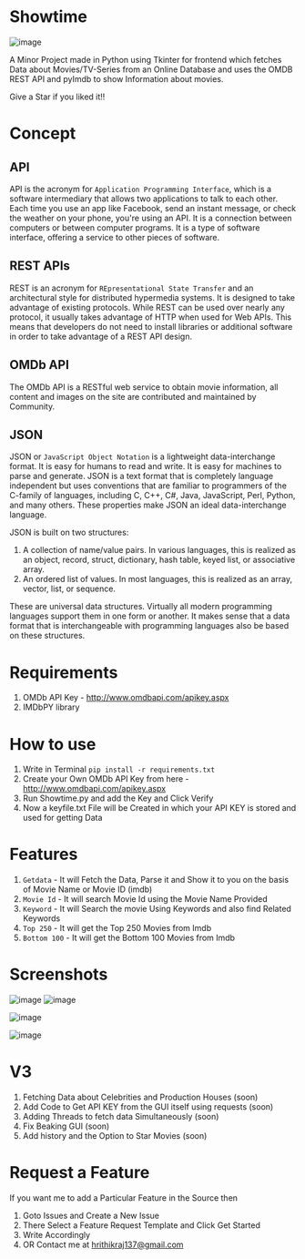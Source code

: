 # Showtime 

![image](https://user-images.githubusercontent.com/33039708/145700797-59c102fc-487a-42e7-9ebf-c8aead8028e0.png) 

A Minor Project made in Python using Tkinter for frontend which fetches Data about Movies/TV-Series from an Online Database and uses the OMDB REST API and pyImdb to show Information about movies. 

Give a Star if you liked it!! 

# Concept

## API
API is the acronym for `Application Programming Interface`, which is a software intermediary that allows two applications to talk to each other. Each time you use an app like Facebook, send an instant message, or check the weather on your phone, you're using an API. It is a connection between computers or between computer programs. It is a type of software interface, offering a service to other pieces of software.

## REST APIs
REST is an acronym for `REpresentational State Transfer` and an architectural style for distributed hypermedia systems. It is designed to take advantage of existing protocols. While REST can be used over nearly any protocol, it usually takes advantage of HTTP when used for Web APIs. This means that developers do not need to install libraries or additional software in order to take advantage of a REST API design.

## OMDb API
The OMDb API is a RESTful web service to obtain movie information, all content and images on the site are contributed and maintained by Community.

## JSON
JSON or `JavaScript Object Notation` is a lightweight data-interchange format. It is easy for humans to read and write. It is easy for machines to parse and generate.
JSON is a text format that is completely language independent but uses conventions that are familiar to programmers of the C-family of languages, including C, C++, C#, Java, JavaScript, Perl, Python, and many others. These properties make JSON an ideal data-interchange language.

JSON is built on two structures:

1. A collection of name/value pairs. In various languages, this is realized as an object, record, struct, dictionary, hash table, keyed list, or associative array.
2. An ordered list of values. In most languages, this is realized as an array, vector, list, or sequence.

These are universal data structures. Virtually all modern programming languages support them in one form or another. It makes sense that a data format that is interchangeable with programming languages also be based on these structures.

# Requirements
1. OMDb API Key - http://www.omdbapi.com/apikey.aspx
2. IMDbPY library

# How to use 
1. Write in Terminal `pip install -r requirements.txt`
2. Create your Own OMDb API Key from here - http://www.omdbapi.com/apikey.aspx 
3. Run Showtime.py and add the Key and Click Verify
4. Now a keyfile.txt File will be Created in which your API KEY is stored and used for getting Data

# Features
1. `Getdata` - It will Fetch the Data, Parse it and Show it to you on the basis of Movie Name or Movie ID (imdb)
2. `Movie Id` - It will search Movie Id using the Movie Name Provided
3. `Keyword` - It will Search the movie Using Keywords and also find Related Keywords
4. `Top 250` - It will get the Top 250 Movies from Imdb
5. `Bottom 100` - It will get the Bottom 100 Movies from Imdb

# Screenshots

![image](https://user-images.githubusercontent.com/33039708/145715934-da31c6d6-3a8b-4771-99c9-c6d06b4fc36d.png) ![image](https://user-images.githubusercontent.com/33039708/145715996-cc964267-1c09-44a5-9b9e-a389acf45cd9.png)

![image](https://user-images.githubusercontent.com/33039708/145716058-6487b043-3e8e-4ed4-a4ea-c73070e8343f.png)

![image](https://user-images.githubusercontent.com/33039708/145715163-a5919dbb-2036-4ecb-a25f-2b0880387e6c.png)

# V3
1. Fetching Data about Celebrities and Production Houses (soon)
2. Add Code to Get API KEY from the GUI itself using requests (soon)
3. Adding Threads to fetch data Simultaneously (soon)
4. Fix Beaking GUI (soon)
5. Add history and the Option to Star Movies (soon)

# Request a Feature
If you want me to add a Particular Feature in the Source then

1. Goto Issues and Create a New Issue
2. There Select a Feature Request Template and Click Get Started
3. Write Accordingly
4. OR Contact me at hrithikraj137@gmail.com
